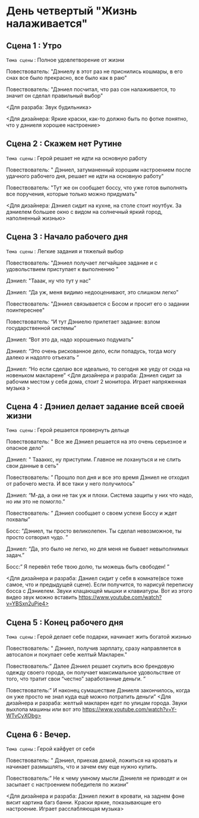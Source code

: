 # День четвертый "Жизнь налаживается"

## Сцена 1 : Утро
`Тема сцены` : Полное удовлетворение от жизни

Повествователь: "Дэниелу в этот раз не приснились кошмары, в его снах все было прекрасно, все было как в раю"

Повествователь: "Дэниел посчитал, что раз сон налаживается, то значит он сделал правильный выбор"

<Для разраба: Звук будильника>

<Для дизайнера: Яркие краски, как-то должно быть по фотке понятно, что у дэниеля хорошее настроение>

## Сцена 2 :   Скажем нет Рутине

`Тема сцены` : Герой решает не идти на основную работу

Повествователь: " Дэниел, затуманенный хорошим настроением после удачного рабочего дня, решает не идти на основную работу"

Повествователь: "Тут же он сообщает боссу, что уже готов выполнять все поручения, которые только можно придумать"

<Для дизайнера: Дэниел сидит на кухне, на столе стоит ноутбук. За дэниелем большее окно с видом на солнечный яркий город, наполненный жизнью>

## Сцена 3 : Начало рабочего дня

`Тема сцены` : Легкие задания и тяжелый выбор

Повествователь: "Дэниел получает легчайшее задание и с удовольствием приступает к выполнению "

Дэниел: "Тааак, ну что тут у нас"

Дэниел: “Да уж, меня видимо недооценивают, это слишком легко”

Повествователь: "Дэниел связывается с Босом и просит его о задании поинтереснее"

Повествователь: “И тут Дэниелю прилетает задание: взлом государственной системы”

Дэниел: “Вот это да, надо хорошенько подумать”

Дэниел: “Это очень рискованное дело, если попадусь, тогда могу далеко и надолго отъехать ”

Дэниел: “Но если сделаю все идеально, то сегодня же уеду от сюда на новеньком макларене”
<Для дизайнера и разраба: Дэниел сидит за рабочим местом у себя дома, стоит 2 монитора. Играет напряженная музыка >

## Сцена 4 : Дэниел делает задание всей своей жизни

`Тема сцены` : Герой решается провернуть дельце

Повествователь: " Все же Дэниел решается на это очень серьезное и опасное дело"

Дэниел: " Таааккс, ну приступим. Главное не лохануться и не слить свои данные в сеть"

Повествователь: ” Прошло пол дня и все это время Дэниел не отходил от рабочего места. И все таки у него получилось”

Дэниел: “М-да, а они не так уж и плохи. Система защиты у них что надо, но им это не помогло.”

Повествователь: ” Дэниел сообщает о своем успехе Боссу и ждет похвалы”

Босс: ”Дэниел, ты просто великолепен. Ты сделал невозможное, ты просто сотворил чудо. ”

Дэниел: “Да, это было не легко, но для меня не бывает невыполнимых задач.”

Босс:” Я перевёл тебе твою долю, ты можешь быть свободен! ”

<Для дизайнера и разраба: Даниел сидит у себя в комнате(все тоже самое, что и предыдущей сцене). Если получится, то нарисуй переписку босса с Дэниелем. Звуки клацающей мышки и клавиатуры. Вот из этого видео звук можно вставить https://www.youtube.com/watch?v=YBSxn2uPje4>

## Сцена 5 : Конец рабочего дня

`Тема сцены` : Герой делает себе подарки, начинает жить богатой жизнью

Повествователь: " Дэниел, получив зарплату, сразу направляется в автосалон и покупает себе желтый Макларен."

Повествователь:” Далее Дэниел решает скупить всю брендовую одежду своего города, он получает максимальное удовольствие от того, что тратит свои “честно” заработанные деньги. ”

Повествователь:” И наконец сумашествие Дэниеля закончилось, когда он уже просто не знал куда ещё можно потратить деньги”
<Для дизайнера и разраба: желтый макларен едет по улицам города. Звуки выхлопа машины или вот это https://www.youtube.com/watch?v=Y-WTvCyXObg>

## Сцена 6 : Вечер. 

`Тема сцены` : Герой кайфует от себя

Повествователь: " Дэниел, приехав домой, ложиться на кровать и начинает размышлять, что и зачем ему еще нужно купить.

Повествователь:” Не к чему умному мысли Дэниеля не приводят и он засыпает с настроением победителя по жизни”

<Для дизайнера и разраба: Дэниел лежит в кровати, на заднем фоне висит картина багз банни. Краски яркие, показывающие его настроение. Играет расслабляющая музыка>

